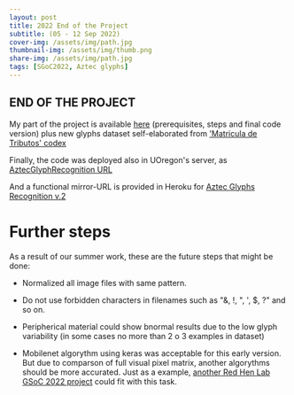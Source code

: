 ```yaml
---
layout: post
title: 2022 End of the Project
subtitle: (05 - 12 Sep 2022)
cover-img: /assets/img/path.jpg
thumbnail-img: /assets/img/thumb.png
share-img: /assets/img/path.jpg
tags: [SGoC2022, Aztec glyphs]
---
```


## END OF THE PROJECT

My part of the project is available [here](https://github.com/lisardop/GSoC2022) (prerequisites, steps and final code version) plus new glyphs dataset self-elaborated from ['Matricula de Tributos' codex](https://www.dropbox.com/sh/q0ld6ir0r2n2pn7/AAAjLrmcFfLra2mOe4tE7EZRa?dl=0)

Finally, the code was deployed also in UOregon's server, as [AztecGlyphRecognition URL](https://aztecglyphrecognition.wired-humanities.org/)

And a functional mirror-URL is provided in Heroku for [Aztec Glyphs Recognition v.2](https://aztecglyphrecognition.herokuapp.com)

# Further steps

As a result of our summer work, these are the future steps that might be done:

- Normalized all image files with same pattern.

- Do not use forbidden characters in filenames such as "&, !, ", ', $, ?" and so on.

- Peripherical material could show bnormal results due to the low glyph variability (in some cases no more than 2 o 3 examples in dataset)

- Mobilenet algorythm using keras was acceptable for this early version. But due to comparson of full visual pixel matrix, another algorythms should be more accurated. Just as a example, [another Red Hen Lab GSoC 2022 project]() could fit with this task.
